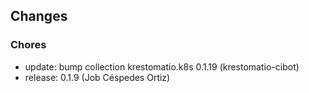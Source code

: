 ## Changes

### Chores

* update: bump collection krestomatio.k8s 0.1.19 (krestomatio-cibot)
* release: 0.1.9 (Job Céspedes Ortiz)
